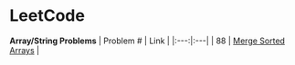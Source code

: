 # LeetCode


**Array/String Problems**
| Problem # | Link |
|:---:|:---|
| 88 | [Merge Sorted Arrays](XXX) | 

